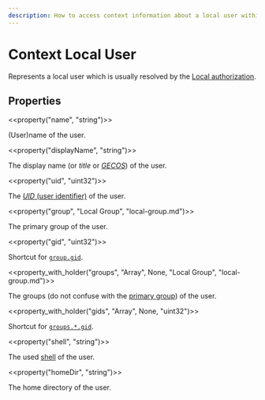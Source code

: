 ```yaml
---
description: How to access context information about a local user within Bifröst.
---
```


# Context Local User

Represents a local user which is usually resolved by the [Local authorization](../authorization/local.md).

## Properties

<<property("name", "string")>>

(User)name of the user.

<<property("displayName", "string")>>

The display name (or _title_ or [_GECOS_](https://en.wikipedia.org/wiki/Gecos_field)) of the user.

<<property("uid", "uint32")>>

The [_UID_ (user identifier)](https://en.wikipedia.org/wiki/User_identifier) of the user.

<<property("group", "Local Group", "local-group.md")>>

The primary group of the user.

<<property("gid", "uint32")>>

Shortcut for [`group.gid`](#property-group).

<<property_with_holder("groups", "Array", None, "Local Group", "local-group.md")>>

The groups (do not confuse with the [primary group](#property-group)) of the user.

<<property_with_holder("gids", "Array", None, "uint32")>>

Shortcut for [`groups.*.gid`](#property-groups).

<<property("shell", "string")>>

The used [shell](https://en.wikipedia.org/wiki/Shell_(computing)) of the user.

<<property("homeDir", "string")>>

The home directory of the user.
